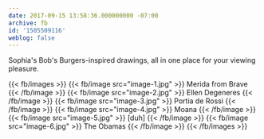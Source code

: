 ```yaml
---
date: 2017-09-15 13:58:36.000000000 -07:00
archive: fb
id: '1505509116'
weblog: false
---
```


Sophia's Bob's Burgers-inspired drawings, all in one place for your viewing pleasure.

{{< fb/images >}}
{{< fb/image src="image-1.jpg" >}}
Merida from Brave
{{< /fb/image >}}
{{< fb/image src="image-2.jpg" >}}
Ellen Degeneres
{{< /fb/image >}}
{{< fb/image src="image-3.jpg" >}}
Portia de Rossi
{{< /fb/image >}}
{{< fb/image src="image-4.jpg" >}}
Moana
{{< /fb/image >}}
{{< fb/image src="image-5.jpg" >}}
[duh]
{{< /fb/image >}}
{{< fb/image src="image-6.jpg" >}}
The Obamas
{{< /fb/image >}}
{{< /fb/images >}}
